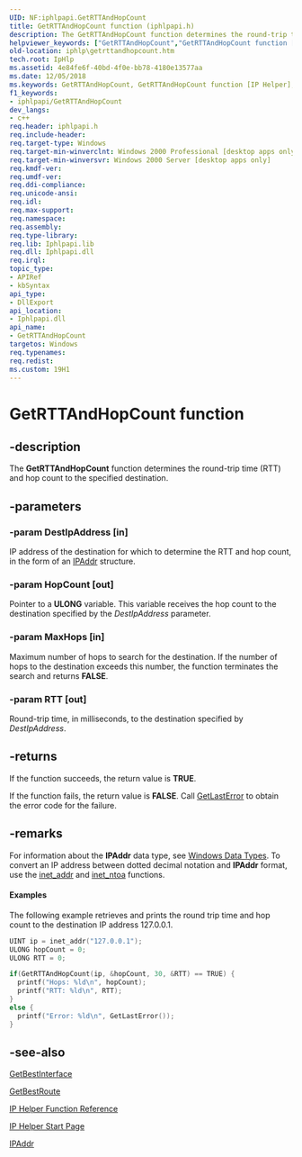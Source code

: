 ```yaml
---
UID: NF:iphlpapi.GetRTTAndHopCount
title: GetRTTAndHopCount function (iphlpapi.h)
description: The GetRTTAndHopCount function determines the round-trip time (RTT) and hop count to the specified destination.helpviewer_keywords: ["GetRTTAndHopCount","GetRTTAndHopCount function [IP Helper]","_iphlp_getrttandhopcount","iphlp.getrttandhopcount","iphlpapi/GetRTTAndHopCount"]
old-location: iphlp\getrttandhopcount.htm
tech.root: IpHlp
ms.assetid: 4e84fe6f-40bd-4f0e-bb78-4180e13577aa
ms.date: 12/05/2018
ms.keywords: GetRTTAndHopCount, GetRTTAndHopCount function [IP Helper], _iphlp_getrttandhopcount, iphlp.getrttandhopcount, iphlpapi/GetRTTAndHopCount
f1_keywords:
- iphlpapi/GetRTTAndHopCount
dev_langs:
- c++
req.header: iphlpapi.h
req.include-header: 
req.target-type: Windows
req.target-min-winverclnt: Windows 2000 Professional [desktop apps only]
req.target-min-winversvr: Windows 2000 Server [desktop apps only]
req.kmdf-ver: 
req.umdf-ver: 
req.ddi-compliance: 
req.unicode-ansi: 
req.idl: 
req.max-support: 
req.namespace: 
req.assembly: 
req.type-library: 
req.lib: Iphlpapi.lib
req.dll: Iphlpapi.dll
req.irql: 
topic_type:
- APIRef
- kbSyntax
api_type:
- DllExport
api_location:
- Iphlpapi.dll
api_name:
- GetRTTAndHopCount
targetos: Windows
req.typenames: 
req.redist: 
ms.custom: 19H1
---
```


# GetRTTAndHopCount function


## -description


The 
<b>GetRTTAndHopCount</b> function determines the round-trip time (RTT) and hop count to the specified destination.


## -parameters




### -param DestIpAddress [in]

IP address of the destination for which to determine the RTT and hop count, in the form of an <a href="https://docs.microsoft.com/windows/desktop/api/inaddr/ns-inaddr-in_addr">IPAddr</a> structure.


### -param HopCount [out]

Pointer to a <b>ULONG</b> variable. This variable receives the hop count to the destination specified by the <i>DestIpAddress</i> parameter.


### -param MaxHops [in]

Maximum number of hops to search for the destination. If the number of hops to the destination exceeds this number, the function terminates the search and returns <b>FALSE</b>.


### -param RTT [out]

Round-trip time, in milliseconds, to the destination specified by <i>DestIpAddress</i>.


## -returns



If the function succeeds, the return value is <b>TRUE</b>.

If the function fails, the return value is <b>FALSE</b>. Call 
<a href="https://docs.microsoft.com/windows/desktop/api/errhandlingapi/nf-errhandlingapi-getlasterror">GetLastError</a> to obtain the error code for the failure.




## -remarks



For information about the <b>IPAddr</b> data type, see 
<a href="https://docs.microsoft.com/windows/desktop/WinProg/windows-data-types">Windows Data Types</a>. To convert an IP address between dotted decimal notation and <b>IPAddr</b> format, use the 
<a href="https://docs.microsoft.com/windows/desktop/api/wsipv6ok/nf-wsipv6ok-inet_addr">inet_addr</a> and 
<a href="https://docs.microsoft.com/windows/desktop/api/wsipv6ok/nf-wsipv6ok-inet_ntoa">inet_ntoa</a> functions.


#### Examples

The following example retrieves and prints the round trip time and hop count to the destination IP address 127.0.0.1.


```cpp
UINT ip = inet_addr("127.0.0.1");
ULONG hopCount = 0;
ULONG RTT = 0;

if(GetRTTAndHopCount(ip, &hopCount, 30, &RTT) == TRUE) {
  printf("Hops: %ld\n", hopCount);
  printf("RTT: %ld\n", RTT);
}
else {
  printf("Error: %ld\n", GetLastError());
}

```





## -see-also




<a href="https://docs.microsoft.com/windows/desktop/api/iphlpapi/nf-iphlpapi-getbestinterface">GetBestInterface</a>



<a href="https://docs.microsoft.com/windows/desktop/api/iphlpapi/nf-iphlpapi-getbestroute">GetBestRoute</a>



<a href="https://docs.microsoft.com/windows/desktop/IpHlp/ip-helper-function-reference">IP Helper Function Reference</a>



<a href="https://docs.microsoft.com/windows/desktop/IpHlp/ip-helper-start-page">IP Helper Start Page</a>



<a href="https://docs.microsoft.com/windows/desktop/api/inaddr/ns-inaddr-in_addr">IPAddr</a>
 

 

